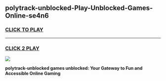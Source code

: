 
## polytrack-unblocked-Play-Unblocked-Games-Online-se4n6
<h3>
<a href="https://premium76.site?title=polytrack-unblocked&ref=25A">CLICK TO PLAY</a></h3>
<hr>

<h3>
<a href="https://premium76.site?title=polytrack-unblocked&ref=25A">CLICK 2 PLAY</a>
  
</h3>

<a href="https://premium76.site?title=polytrack-unblocked&ref=25A"><img src="https://clearcache.store/games.png"></a>


**polytrack-unblocked games unblocked: Your Gateway to Fun and Accessible Online Gaming**

